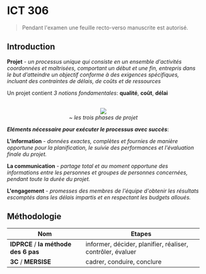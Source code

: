 # ICT 306

> Pendant l'examen une feuille recto-verso manuscrite est autorisé.

## Introduction

**Projet** - *un processus unique qui consiste en un ensemble d'activités coordonnées et maîtrisées, comportant un début et une fin, entrepris dans le but d'atteindre un objectif conforme à des exigences spécifiques, incluant des contraintes de délais, de coûts et de ressources*

Un projet contient *3 notions fondamentales*: **qualité**, **coût**, **délai**

<p align=center>  
  <br>
  <img src="https://user-images.githubusercontent.com/73474137/212071944-d5c86679-100b-4358-bba5-b086add74ee0.png"><br>
  <i>~ les trois phases de projet</i><br>
</p>

***Eléments nécessaire pour exécuter le processus avec succès***:

**L'information** - *données exactes, complètes et fournies de manière opportune pour la planification, le suivie des performances et l'évaluation finale du projet.*

**La communication** - *partage total et au moment opportune des informations entre les personnes et groupes de personnes concernées, pendant toute la durée du projet.*

**L'engagement** - *promesses des membres de l'équipe d'obtenir les résultats escomptés dans les délais impartis et en respectant les budgets alloués.*

## Méthodologie

| Nom | Etapes |
| - | - |
| **IDPRCE** / **la méthode des 6 pas** | informer, décider, planifier, réaliser, contrôler, évaluer |
| **3C** / **MERSISE** | cadrer, conduire, conclure |
